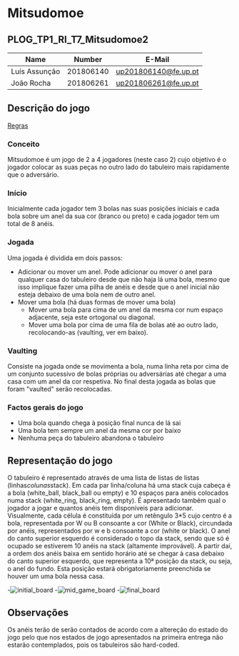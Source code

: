 # Mitsudomoe
## PLOG_TP1_RI_T7_Mitsudomoe2

| Name             | Number    | E-Mail             |
| ---------------- | --------- | ------------------ |
| Luís Assunção    | 201806140 |up201806140@fe.up.pt|
| João Rocha       | 201806261 |up201806261@fe.up.pt|

## Descrição do jogo

[Regras](https://www.nestorgames.com/rulebooks/MITSUDOMOE_EN.pdf)

### Conceito
Mitsudomoe é um jogo de 2 a 4 jogadores (neste caso 2) cujo objetivo é o jogador colocar as suas peças no outro lado do tabuleiro mais rapidamente que o adversário. 

### Início
Inicialmente cada jogador tem 3 bolas nas suas posições iniciais e cada bola sobre um anel da sua cor (branco ou preto) e cada jogador tem um total de 8 anéis.

### Jogada
Uma jogada é dividida em dois passos:
- Adicionar ou mover um anel. Pode adicionar ou mover o anel para qualquer casa do tabuleiro desde que não haja lá uma bola, mesmo que isso implique fazer uma pilha de anéis e desde que o anel inicial não esteja debaixo de uma bola nem de outro anel.
- Mover uma bola (há duas formas de mover uma bola)
    - Mover uma bola para cima de um anel da mesma cor num espaço adjacente, seja este ortogonal ou diagonal.
    - Mover uma bola por cima de uma fila de bolas até ao outro lado, recolocando-as (vaulting, ver em baixo).

### Vaulting
Consiste na jogada onde se movimenta a bola, numa linha reta por cima de um conjunto sucessivo de bolas próprias ou adversárias até chegar a uma casa com um anel da cor respetiva. No final desta jogada as bolas que foram "vaulted" serão recolocadas.

### Factos gerais do jogo
- Uma bola quando chega à posição final nunca de lá sai
- Uma bola tem sempre um anel da mesma cor por baixo
- Nenhuma peça do tabuleiro abandona o tabuleiro


## Representação do jogo
O tabuleiro é representado através de uma lista de listas de listas (linhas*colunas*stack). Em cada par linha/coluna há uma stack cuja cabeça é a bola (white_ball, black_ball ou empty) e 10 espaços para anéis colocados numa stack (white_ring, black_ring, empty). É apresentado também qual o jogador a jogar e quantos anéis tem disponíveis para adicionar.
Visualmente, cada célula é constituída por um retêngulo 3*5 cujo centro é a bola, representada por W ou B consoante a cor (White or Black), circundada por anéis, representados por w e b consoante a cor (white or black). O anel do canto superior esquerdo é considerado o topo da stack, sendo que só é ocupado se estiverem 10 anéis na stack (altamente improvável). A partir daí, a ordem dos anéis baixa em sentido horário até se chegar à casa debaixo do canto superior esquerdo, que representa a 10ª posição da stack, ou seja, o anel do fundo. Esta posição estará obrigatoriamente preenchida se houver um uma bola nessa casa.

-![initial_board](initial_board.png)
-![mid_game_board](mid_game_board.png)
-![final_board](final_board.png)


## Observações
Os anéis terão de serão contados de acordo com a altereção do estado do jogo pelo que nos estados de jogo apresentados na primeira entrega não estarão contemplados, pois os tabuleiros são hard-coded.



                     
     
           
                      
